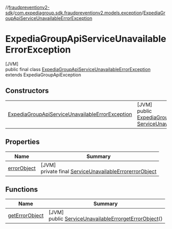 //[fraudpreventionv2-sdk](../../../index.md)/[com.expediagroup.sdk.fraudpreventionv2.models.exception](../index.md)/[ExpediaGroupApiServiceUnavailableErrorException](index.md)

# ExpediaGroupApiServiceUnavailableErrorException

[JVM]\
public final class [ExpediaGroupApiServiceUnavailableErrorException](index.md) extends ExpediaGroupApiException

## Constructors

| | |
|---|---|
| [ExpediaGroupApiServiceUnavailableErrorException](-expedia-group-api-service-unavailable-error-exception.md) | [JVM]<br>public [ExpediaGroupApiServiceUnavailableErrorException](index.md)[ExpediaGroupApiServiceUnavailableErrorException](-expedia-group-api-service-unavailable-error-exception.md)([Integer](https://docs.oracle.com/javase/8/docs/api/java/lang/Integer.html)code, [ServiceUnavailableError](../../com.expediagroup.sdk.fraudpreventionv2.models/-service-unavailable-error/index.md)errorObject, [String](https://docs.oracle.com/javase/8/docs/api/java/lang/String.html)transactionId) |

## Properties

| Name | Summary |
|---|---|
| [errorObject](index.md#-2103895856%2FProperties%2F-173342751) | [JVM]<br>private final [ServiceUnavailableError](../../com.expediagroup.sdk.fraudpreventionv2.models/-service-unavailable-error/index.md)[errorObject](index.md#-2103895856%2FProperties%2F-173342751) |

## Functions

| Name | Summary |
|---|---|
| [getErrorObject](get-error-object.md) | [JVM]<br>public [ServiceUnavailableError](../../com.expediagroup.sdk.fraudpreventionv2.models/-service-unavailable-error/index.md)[getErrorObject](get-error-object.md)() |
